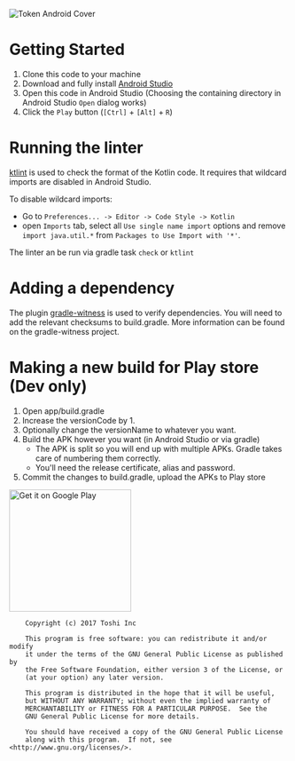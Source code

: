 ![Token Android Cover](https://raw.githubusercontent.com/toshiapp/toshi-android-client/master/images/header.png)

Getting Started
===============

1. Clone this code to your machine
2. Download and fully install [Android Studio](https://developer.android.com/studio/index.html)
3. Open this code in Android Studio (Choosing the containing directory in Android Studio `Open` dialog works)
4. Click the `Play` button (`[Ctrl]` + `[Alt]` + `R`)

Running the linter
==================

[ktlint](https://github.com/shyiko/ktlint/) is used to check the format of the Kotlin code. It requires that wildcard imports are disabled in Android Studio.

To disable wildcard imports:

- Go to `Preferences... -> Editor -> Code Style -> Kotlin`
- open `Imports` tab, select all `Use single name import` options and remove `import java.util.*` from `Packages to Use Import with '*'`.

The linter an be run via gradle task `check` or `ktlint`

Adding a dependency
===================

The plugin [gradle-witness](https://github.com/WhisperSystems/gradle-witness) is used to verify dependencies. You will
need to add the relevant checksums to build.gradle. More information can be found on the gradle-witness project.

Making a new build for Play store (Dev only)
============================================

1. Open app/build.gradle
2. Increase the versionCode by 1.
3. Optionally change the versionName to whatever you want.
4. Build the APK however you want (in Android Studio or via gradle)
    - The APK is split so you will end up with multiple APKs. Gradle takes care of numbering them correctly.
    - You'll need the release certificate, alias and password.
5. Commit the changes to build.gradle, upload the APKs to Play store


<a href='https://play.google.com/store/apps/details?id=org.toshi&pcampaignid=MKT-Other-global-all-co-prtnr-py-PartBadge-Mar2515-1'><img alt='Get it on Google Play' src='https://play.google.com/intl/en_us/badges/images/generic/en_badge_web_generic.png' width='220px'/></a>



```
	Copyright (c) 2017 Toshi Inc

	This program is free software: you can redistribute it and/or modify
    it under the terms of the GNU General Public License as published by
    the Free Software Foundation, either version 3 of the License, or
    (at your option) any later version.

    This program is distributed in the hope that it will be useful,
    but WITHOUT ANY WARRANTY; without even the implied warranty of
    MERCHANTABILITY or FITNESS FOR A PARTICULAR PURPOSE.  See the
    GNU General Public License for more details.

    You should have received a copy of the GNU General Public License
    along with this program.  If not, see <http://www.gnu.org/licenses/>.
```
